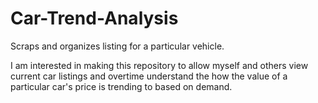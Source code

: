 # Car-Trend-Analysis
Scraps and organizes listing for a particular vehicle.

I am interested in making this repository to allow myself and others view current car listings and overtime understand the how the value of a particular car's price is trending to based on demand.
